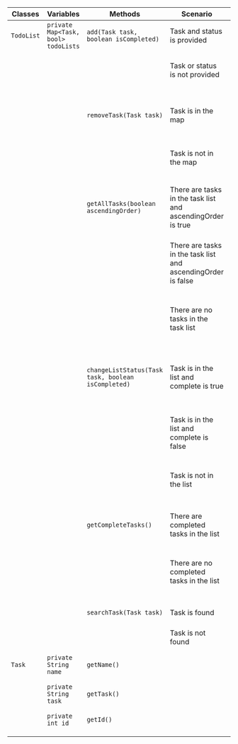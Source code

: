 | Classes    | Variables                           | Methods                                            | Scenario                                                     | Outcomes                                                    |
|------------|-------------------------------------|----------------------------------------------------|--------------------------------------------------------------|-------------------------------------------------------------|
| `TodoList` | `private Map<Task, bool> todoLists` | `add(Task task, boolean isCompleted)`              | Task and status is provided                                  | Add task to map and return true                             |
|            |                                     |                                                    | Task or status is not provided                               | Write error message and return false                        |
|            |                                     |                                                    |                                                              |                                                             |
|            |                                     | `removeTask(Task task)`                            | Task is in the map                                           | Remove the task from the map and return true                |
|            |                                     |                                                    | Task is not in the map                                       | Return false and write error message                        |
|            |                                     |                                                    |                                                              |                                                             |
|            |                                     | `getAllTasks(boolean ascendingOrder)`              | There are tasks in the task list and ascendingOrder is true  | Return the list and print all tasks in ascending order      |
|            |                                     |                                                    | There are tasks in the task list and ascendingOrder is false | Return the list and print all tasks in descending order     |
|            |                                     |                                                    | There are no tasks in the task list                          | Return empty list and print empty list with message         |
|            |                                     |                                                    |                                                              |                                                             |
|            |                                     | `changeListStatus(Task task, boolean isCompleted)` | Task is in the list and complete is true                     | Change the status of the list to complete and return true   |
|            |                                     |                                                    | Task is in the list and complete is false                    | Change the status of the list to incomplete and return true |
|            |                                     |                                                    | Task is not in the list                                      | Return false and write error message                        |
|            |                                     |                                                    |                                                              |                                                             |
|            |                                     | `getCompleteTasks()`                               | There are completed tasks in the list                        | Return the list and print completed tasks                   |
|            |                                     |                                                    | There are no completed tasks in the list                     | Return the list and print empty list with message           |
|            |                                     |                                                    |                                                              |                                                             |
|            |                                     | `searchTask(Task task)`                            | Task is found                                                | Return true and print the task                              |
|            |                                     |                                                    | Task is not found                                            | Return false                                                |
|            |                                     |                                                    |                                                              |                                                             |
|            |                                     |                                                    |                                                              |                                                             |
| `Task`     | `private String name`               | `getName()`                                        |                                                              | Return name                                                 |
|            |                                     |                                                    |                                                              |                                                             |
|            |                                     |                                                    |                                                              |                                                             |
|            | `private String task`               | `getTask()`                                        |                                                              | Return task                                                 |
|            |                                     |                                                    |                                                              |                                                             |
|            |                                     |                                                    |                                                              |                                                             |
|            | `private int id`                    | `getId()`                                          |                                                              | Return id                                                   |
|            |                                     |                                                    |                                                              |                                                             |
|            |                                     |                                                    |                                                              |                                                             |
|            |                                     |                                                    |                                                              |                                                             |